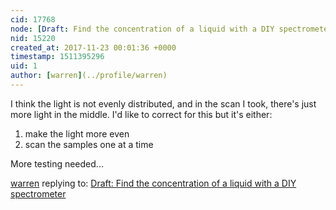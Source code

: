 ```yaml
---
cid: 17768
node: [Draft: Find the concentration of a liquid with a DIY spectrometer](../notes/warren/11-21-2017/find-the-concentration-of-a-liquid-with-a-diy-spectrometer)
nid: 15220
created_at: 2017-11-23 00:01:36 +0000
timestamp: 1511395296
uid: 1
author: [warren](../profile/warren)
---
```


I think the light is not evenly distributed, and in the scan I took, there's just more light in the middle. I'd like to correct for this but it's either:

1. make the light more even
2. scan the samples one at a time

More testing needed...

[warren](../profile/warren) replying to: [Draft: Find the concentration of a liquid with a DIY spectrometer](../notes/warren/11-21-2017/find-the-concentration-of-a-liquid-with-a-diy-spectrometer)

